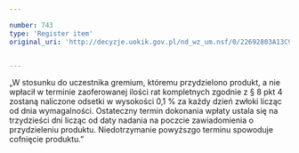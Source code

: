 ```yaml
---

number: 743
type: 'Register item'
original_uri: 'http://decyzje.uokik.gov.pl/nd_wz_um.nsf/0/22692803A13C9C6AC12572DD00329693?OpenDocument'


---
```


„W stosunku do uczestnika gremium, któremu przydzielono produkt, a nie wpłacił w terminie zaoferowanej ilości rat kompletnych zgodnie z § 8 pkt 4 zostaną naliczone odsetki w wysokości 0,1 % za każdy dzień zwłoki licząc od dnia wymagalności. Ostateczny termin dokonania wpłaty ustala się na trzydzieści dni licząc od daty nadania na poczcie zawiadomienia o przydzieleniu produktu. Niedotrzymanie powyższgo terminu spowoduje cofnięcie produktu.”
